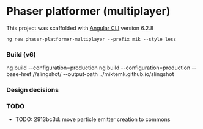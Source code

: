 # Phaser platformer (multiplayer)

This project was scaffolded with [Angular CLI](https://github.com/angular/angular-cli) version 6.2.8

    ng new phaser-platformer-multiplayer --prefix mik --style less

### Build (v6)

ng build --configuration=production
ng build --configuration=production --base-href //slingshot/ --output-path ../miktemk.github.io/slingshot

### Design decisions


### TODO

 - TODO: 2913bc3d: move particle emitter creation to commons